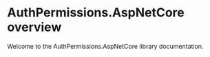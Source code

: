 # AuthPermissions.AspNetCore overview

Welcome to the AuthPermissions.AspNetCore library documentation.

